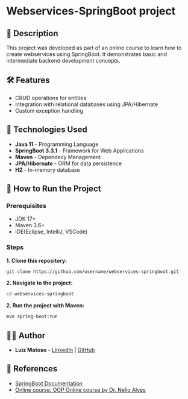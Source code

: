 # Webservices-SpringBoot project

## 📝 Description
This project was developed as part of an online course to learn how to create webservices using SpringBoot. It demonstrates basic and intermediate backend development concepts.

## 🛠️ Features

- CRUD operations for entities
- Integration with relational databases using JPA/Hibernate
- Custom exception handling

## 🚀 Technologies Used

- **Java 11** - Programming Language
- **SpringBoot 3.3.1** - Framework for Web Applications
- **Maven** - Dependecy Management 
- **JPA/Hibernate** - ORM for data persistence
- **H2** - In-memory database

## 📖 How to Run the Project

### Prerequisites

- JDK 17+
- Maven 3.6+
- IDE(Eclipse, IntelliJ, VSCode)

### Steps

**1. Clone this repository:**
```bash
git clone https://github.com/username/webservices-springboot.git
```
**2. Navigate to the project:**
```bash
cd webservices-springboot
```

**2. Run the project with Maven:**
```bash
mvn spring-boot:run
```

## 🧑‍💻 Author
- **Luiz Matoso** - [LinkedIn](https://www.linkedin.com/in/luiz-henrique-matoso/) | [GitHub](https://github.com/luiz-matoso)

## 🎯 References

- [SpringBoot Documentation](https://spring.io/projects/spring-boot)
- [Online course: OOP Online course by Dr. Nelio Alves]()